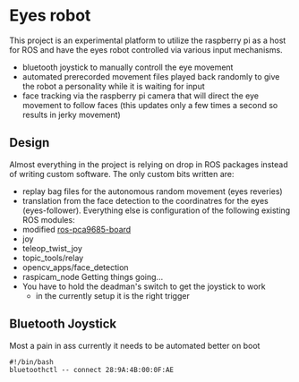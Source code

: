 # Eyes robot
This project is an experimental platform to utilize the raspberry pi as a host for ROS and have the eyes robot controlled via various input mechanisms.
* bluetooth joystick to manually controll the eye movement 
* automated prerecorded movement files played back randomly to give the robot a personality while it is waiting for input
* face tracking via the raspberry pi camera that will direct the eye movement to follow faces (this updates only a few times a second so results in jerky movement)

## Design
Almost everything in the project is relying on drop in ROS packages instead of writing custom software. The only custom bits written are:
* replay bag files for the autonomous random movement (eyes reveries)
* translation from the face detection to the coordinatres for the eyes (eyes-follower).
Everything else is configuration of the following existing ROS modules:
* modified [ros-pca9685-board](https://github.com/kak-bo-che/ros-pca9685-board/tree/feature/eyes-project)
* joy
* teleop_twist_joy
* topic_tools/relay
* opencv_apps/face_detection
* raspicam_node
Getting things going...
* You have to hold the deadman's switch to get the joystick to work 
  - in the currently setup it is the right trigger

## Bluetooth Joystick
Most a pain in ass currently it needs to be automated better on boot
```
#!/bin/bash
bluetoothctl -- connect 28:9A:4B:00:0F:AE
```